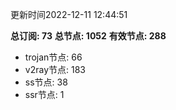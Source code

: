 更新时间2022-12-11 12:44:51

**总订阅: 73**
**总节点: 1052**
**有效节点: 288**
- trojan节点: 66
- v2ray节点: 183
- ss节点: 38
- ssr节点: 1
